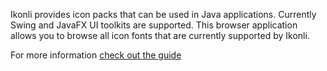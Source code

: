 Ikonli provides icon packs that can be used in Java applications. Currently Swing and JavaFX UI toolkits are supported.
This browser application allows you to browse all icon fonts that are currently supported by Ikonli.

For more information [check out the guide](https://kordamp.org/ikonli/)

